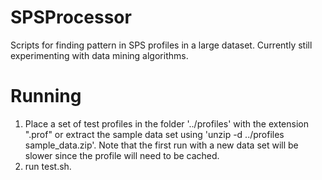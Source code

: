 SPSProcessor
============

Scripts for finding pattern in SPS profiles in a large dataset. Currently still experimenting with data mining algorithms.

Running
=======

1) Place a set of test profiles in the folder '../profiles' with the extension ".prof" or extract the sample data set using 'unzip -d ../profiles sample_data.zip'.
   Note that the first run with a new data set will be slower since the profile will need to be cached.
2) run test.sh.
